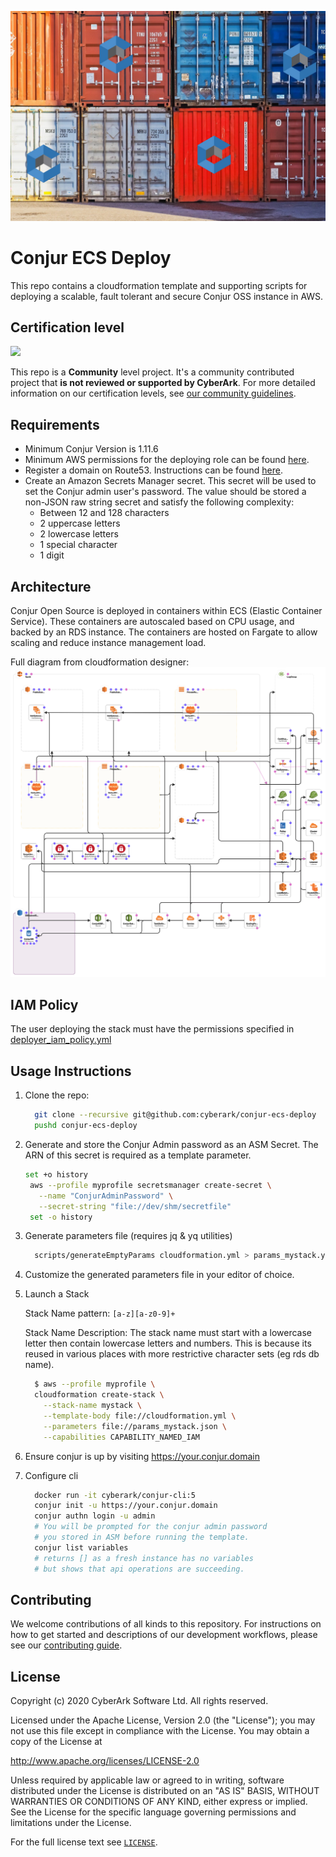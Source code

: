 ![Shipping containers with conjur logo](images/conjur-ecs-demo.jpg)

# Conjur ECS Deploy

This repo contains a cloudformation template and supporting scripts for deploying a scalable, fault tolerant and secure Conjur OSS instance in AWS.

## Certification level

![](https://img.shields.io/badge/Certification%20Level-Community-28A745?link=https://github.com/cyberark/community/blob/master/Conjur/conventions/certification-levels.md)

This repo is a **Community** level project. It's a community contributed project that **is not reviewed or supported
by CyberArk**. For more detailed information on our certification levels, see [our community guidelines](https://github.com/cyberark/community/blob/master/Conjur/conventions/certification-levels.md#community).

## Requirements

- Minimum Conjur Version is 1.11.6
- Minimum AWS permissions for the deploying role can be found [here](#IAM-Policy).
- Register a domain on Route53. Instructions can be found [here](https://docs.aws.amazon.com/Route53/latest/DeveloperGuide/domain-register.html#domain-register-procedure).
- Create an Amazon Secrets Manager secret. This secret will be used to set the Conjur admin user's password. The value should be stored a non-JSON raw string secret and satisfy the following complexity:
  - Between 12 and 128 characters
  - 2 uppercase letters
  - 2 lowercase letters
  - 1 special character
  - 1 digit 

## Architecture

Conjur Open Source is deployed in containers within ECS (Elastic Container Service). These containers are autoscaled based on CPU usage, and backed by an RDS instance. The containers are hosted on Fargate to allow scaling and reduce instance management load.

Full diagram from cloudformation designer:
![AWS Architecture Diagram](images/cloudformation-designer.png)

## IAM Policy
The user deploying the stack must have the permissions specified in [deployer_iam_policy.yml](deployer_iam_policy.yml)

## Usage Instructions

1. Clone the repo:

    ```bash
      git clone --recursive git@github.com:cyberark/conjur-ecs-deploy
      pushd conjur-ecs-deploy
    ```

2. Generate and store the Conjur Admin password as an ASM Secret. The ARN
   of this secret is required as a template parameter.

   ```bash
   set +o history
    aws --profile myprofile secretsmanager create-secret \
      --name "ConjurAdminPassword" \
      --secret-string "file://dev/shm/secretfile"
    set -o history
    ```

3. Generate parameters file (requires jq & yq utilities)

    ```bash
      scripts/generateEmptyParams cloudformation.yml > params_mystack.yml
    ```

4. Customize the generated parameters file in your editor of choice.
5. Launch a Stack

    Stack Name pattern: `[a-z][a-z0-9]+`

    Stack Name Description: The stack name must start with a lowercase letter
    then contain lowercase letters and numbers. This is because its reused
    in various places with more restrictive character sets (eg rds db name).

    ```bash
      $ aws --profile myprofile \
      cloudformation create-stack \
        --stack-name mystack \
        --template-body file://cloudformation.yml \
        --parameters file://params_mystack.json \
        --capabilities CAPABILITY_NAMED_IAM
    ```

6. Ensure conjur is up by visiting https://your.conjur.domain

7. Configure cli

    ```bash
      docker run -it cyberark/conjur-cli:5
      conjur init -u https://your.conjur.domain
      conjur authn login -u admin
      # You will be prompted for the conjur admin password
      # you stored in ASM before running the template.
      conjur list variables
      # returns [] as a fresh instance has no variables
      # but shows that api operations are succeeding.
    ```
## Contributing

We welcome contributions of all kinds to this repository. For instructions on how to get started and descriptions
of our development workflows, please see our [contributing guide](CONTRIBUTING.md).

## License

Copyright (c) 2020 CyberArk Software Ltd. All rights reserved.

Licensed under the Apache License, Version 2.0 (the "License");
you may not use this file except in compliance with the License.
You may obtain a copy of the License at

   http://www.apache.org/licenses/LICENSE-2.0

Unless required by applicable law or agreed to in writing, software
distributed under the License is distributed on an "AS IS" BASIS,
WITHOUT WARRANTIES OR CONDITIONS OF ANY KIND, either express or implied.
See the License for the specific language governing permissions and
limitations under the License.

For the full license text see [`LICENSE`](LICENSE).
